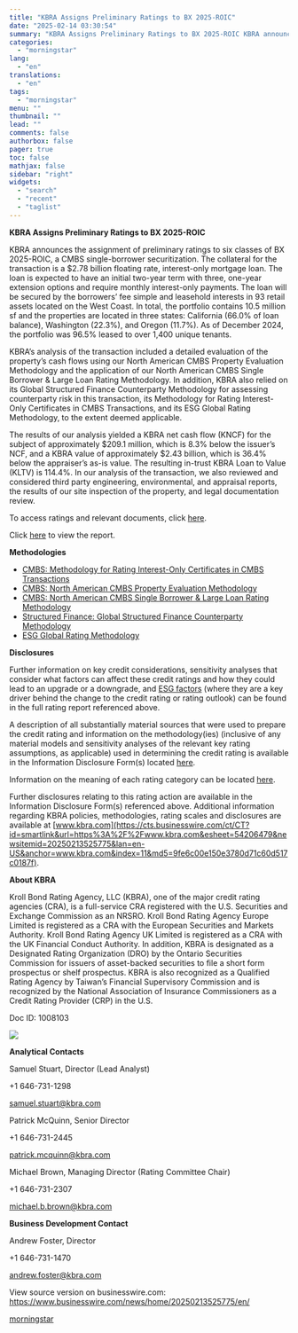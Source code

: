```yaml
---
title: "KBRA Assigns Preliminary Ratings to BX 2025-ROIC"
date: "2025-02-14 03:30:54"
summary: "KBRA Assigns Preliminary Ratings to BX 2025-ROIC KBRA announces the assignment of preliminary ratings to six classes of BX 2025-ROIC, a CMBS single-borrower securitization. The collateral for the transaction is a $2.78 billion floating rate, interest-only mortgage loan. The loan is expected to have an initial two-year term with three,..."
categories:
  - "morningstar"
lang:
  - "en"
translations:
  - "en"
tags:
  - "morningstar"
menu: ""
thumbnail: ""
lead: ""
comments: false
authorbox: false
pager: true
toc: false
mathjax: false
sidebar: "right"
widgets:
  - "search"
  - "recent"
  - "taglist"
---
```


**KBRA Assigns Preliminary Ratings to BX 2025-ROIC**

KBRA announces the assignment of preliminary ratings to six classes of BX 2025-ROIC, a CMBS single-borrower securitization. The collateral for the transaction is a $2.78 billion floating rate, interest-only mortgage loan. The loan is expected to have an initial two-year term with three, one-year extension options and require monthly interest-only payments. The loan will be secured by the borrowers’ fee simple and leasehold interests in 93 retail assets located on the West Coast. In total, the portfolio contains 10.5 million sf and the properties are located in three states: California (66.0% of loan balance), Washington (22.3%), and Oregon (11.7%). As of December 2024, the portfolio was 96.5% leased to over 1,400 unique tenants.

KBRA’s analysis of the transaction included a detailed evaluation of the property’s cash flows using our North American CMBS Property Evaluation Methodology and the application of our North American CMBS Single Borrower & Large Loan Rating Methodology. In addition, KBRA also relied on its Global Structured Finance Counterparty Methodology for assessing counterparty risk in this transaction, its Methodology for Rating Interest-Only Certificates in CMBS Transactions, and its ESG Global Rating Methodology, to the extent deemed applicable.

The results of our analysis yielded a KBRA net cash flow (KNCF) for the subject of approximately $209.1 million, which is 8.3% below the issuer’s NCF, and a KBRA value of approximately $2.43 billion, which is 36.4% below the appraiser’s as-is value. The resulting in-trust KBRA Loan to Value (KLTV) is 114.4%. In our analysis of the transaction, we also reviewed and considered third party engineering, environmental, and appraisal reports, the results of our site inspection of the property, and legal documentation review.

To access ratings and relevant documents, click [here](https://cts.businesswire.com/ct/CT?id=smartlink&url=https%3A%2F%2Fwww.kbra.com%2Ftransaction%2F65137%2Fratings&esheet=54206479&newsitemid=20250213525775&lan=en-US&anchor=here&index=1&md5=b61ef119c90f8ac173148b17cf9753cf).

Click [here](https://cts.businesswire.com/ct/CT?id=smartlink&url=https%3A%2F%2Fwww.kbra.com%2Fpublications%2FtbbLPMXn%2Fbx-2025-roic-pre-sale-report%3F&esheet=54206479&newsitemid=20250213525775&lan=en-US&anchor=here&index=2&md5=1b7f0a04467297755e9e27ca603bcbef) to view the report.

**Methodologies**

* [CMBS: Methodology for Rating Interest-Only Certificates in CMBS Transactions](https://cts.businesswire.com/ct/CT?id=smartlink&url=https%3A%2F%2Fwww.kbra.com%2Fpublications%2FbPWfZYcx&esheet=54206479&newsitemid=20250213525775&lan=en-US&anchor=CMBS%3A+Methodology+for+Rating+Interest-Only+Certificates+in+CMBS+Transactions&index=3&md5=614d9b102df32f76fae91d448680e2bc)
* [CMBS: North American CMBS Property Evaluation Methodology](https://cts.businesswire.com/ct/CT?id=smartlink&url=https%3A%2F%2Fwww.kbra.com%2Fpublications%2FwtVsnByc&esheet=54206479&newsitemid=20250213525775&lan=en-US&anchor=CMBS%3A+North+American+CMBS+Property+Evaluation+Methodology&index=4&md5=dc2880dacdb5561a487b6e64de00fd3f)
* [CMBS: North American CMBS Single Borrower & Large Loan Rating Methodology](https://cts.businesswire.com/ct/CT?id=smartlink&url=https%3A%2F%2Fwww.kbra.com%2Fpublications%2FynSGCJmL&esheet=54206479&newsitemid=20250213525775&lan=en-US&anchor=CMBS%3A+North+American+CMBS+Single+Borrower+%26amp%3B+Large+Loan+Rating+Methodology&index=5&md5=b24b06084f900f60e9abbeebdcfcbce9)
* [Structured Finance: Global Structured Finance Counterparty Methodology](https://cts.businesswire.com/ct/CT?id=smartlink&url=https%3A%2F%2Fwww.kbra.com%2Fpublications%2FcfMvXSSG&esheet=54206479&newsitemid=20250213525775&lan=en-US&anchor=Structured+Finance%3A+Global+Structured+Finance+Counterparty+Methodology&index=6&md5=082bd34ca9168ebbf40f85f0a0e4af4e)
* [ESG Global Rating Methodology](https://cts.businesswire.com/ct/CT?id=smartlink&url=https%3A%2F%2Fwww.kbra.com%2Fpublications%2FmZnHHtcQ&esheet=54206479&newsitemid=20250213525775&lan=en-US&anchor=ESG+Global+Rating+Methodology&index=7&md5=1f603e112e38816c4a188a59c2cde7c1)

**Disclosures**

Further information on key credit considerations, sensitivity analyses that consider what factors can affect these credit ratings and how they could lead to an upgrade or a downgrade, and [ESG factors](https://cts.businesswire.com/ct/CT?id=smartlink&url=https%3A%2F%2Fwww.esg.kbra.com%2F&esheet=54206479&newsitemid=20250213525775&lan=en-US&anchor=ESG+factors&index=8&md5=583a5ad5a50581f03b593beb20504f81) (where they are a key driver behind the change to the credit rating or rating outlook) can be found in the full rating report referenced above.

A description of all substantially material sources that were used to prepare the credit rating and information on the methodology(ies) (inclusive of any material models and sensitivity analyses of the relevant key rating assumptions, as applicable) used in determining the credit rating is available in the Information Disclosure Form(s) located [here](https://cts.businesswire.com/ct/CT?id=smartlink&url=https%3A%2F%2Fwww.kbra.com%2Ftransaction%2F65137%2Fdisclosures&esheet=54206479&newsitemid=20250213525775&lan=en-US&anchor=here&index=9&md5=aa93540e6e05395edae73c53494f2ed8).

Information on the meaning of each rating category can be located [here](https://cts.businesswire.com/ct/CT?id=smartlink&url=https%3A%2F%2Fwww.kbra.com%2Funderstanding-ratings%2Frating-scales%2Flong-term-credit-rating&esheet=54206479&newsitemid=20250213525775&lan=en-US&anchor=here&index=10&md5=7eb92ebd763eb952092cf7720b2f510a).

Further disclosures relating to this rating action are available in the Information Disclosure Form(s) referenced above. Additional information regarding KBRA policies, methodologies, rating scales and disclosures are available at [www.kbra.com](https://cts.businesswire.com/ct/CT?id=smartlink&url=https%3A%2F%2Fwww.kbra.com&esheet=54206479&newsitemid=20250213525775&lan=en-US&anchor=www.kbra.com&index=11&md5=9fe6c00e150e3780d71c60d517c0187f).

**About KBRA**

Kroll Bond Rating Agency, LLC (KBRA), one of the major credit rating agencies (CRA), is a full-service CRA registered with the U.S. Securities and Exchange Commission as an NRSRO. Kroll Bond Rating Agency Europe Limited is registered as a CRA with the European Securities and Markets Authority. Kroll Bond Rating Agency UK Limited is registered as a CRA with the UK Financial Conduct Authority. In addition, KBRA is designated as a Designated Rating Organization (DRO) by the Ontario Securities Commission for issuers of asset-backed securities to file a short form prospectus or shelf prospectus. KBRA is also recognized as a Qualified Rating Agency by Taiwan’s Financial Supervisory Commission and is recognized by the National Association of Insurance Commissioners as a Credit Rating Provider (CRP) in the U.S.

Doc ID: 1008103

 ![](https://cts.businesswire.com/ct/CT?id=bwnews&sty=20250213525775r1&sid=mstr3&distro=nx&lang=en)

**Analytical Contacts**

Samuel Stuart, Director (Lead Analyst)
  
+1 646-731-1298
  
[samuel.stuart@kbra.com](mailto:samuel.stuart@kbra.com)

Patrick McQuinn, Senior Director
  
+1 646-731-2445
  
[patrick.mcquinn@kbra.com](mailto:patrick.mcquinn@kbra.com)

Michael Brown, Managing Director (Rating Committee Chair)
  
+1 646-731-2307
  
[michael.b.brown@kbra.com](mailto:michael.b.brown@kbra.com)

**Business Development Contact**

Andrew Foster, Director
  
+1 646-731-1470
  
[andrew.foster@kbra.com](mailto:andrew.foster@kbra.com)

View source version on businesswire.com: <https://www.businesswire.com/news/home/20250213525775/en/>

[morningstar](https://www.morningstar.com/news/business-wire/20250213525775/kbra-assigns-preliminary-ratings-to-bx-2025-roic)
